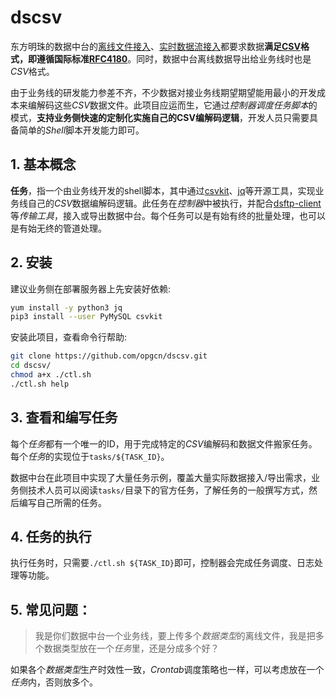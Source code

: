 # dscsv

东方明珠的数据中台的[离线文件接入](http://dsftp.opg.cn)、[实时数据流接入](https://gitlab.opg.cn/snippets/21)都要求数据**满足[CSV](https://baike.baidu.com/item/CSV/10739)格式，即遵循国际标准[RFC4180](https://tools.ietf.org/html/rfc4180)**。同时，数据中台离线数据导出给业务线时也是*CSV*格式。

由于业务线的研发能力参差不齐，不少数据对接业务线期望期望能用最小的开发成本来编解码这些*CSV*数据文件。此项目应运而生，它通过*控制器调度任务脚本*的模式，**支持业务侧快速的定制化实施自己的CSV编解码逻辑**，开发人员只需要具备简单的*Shell*脚本开发能力即可。

## 1. 基本概念

**任务**，指一个由业务线开发的shell脚本，其中通过[csvkit](https://csvkit.readthedocs.io/)、[jq](https://stedolan.github.io/jq/)等开源工具，实现业务线自己的*CSV*数据编解码逻辑。此任务在*控制器*中被执行，并配合[dsftp-client](https://github.com/opgcn/dsftp-client)等*传输工具*，接入或导出数据中台。每个任务可以是有始有终的批量处理，也可以是有始无终的管道处理。

## 2. 安装

建议业务侧在部署服务器上先安装好依赖:
```bash
yum install -y python3 jq
pip3 install --user PyMySQL csvkit
```

安装此项目，查看命令行帮助:
```bash
git clone https://github.com/opgcn/dscsv.git
cd dscsv/
chmod a+x ./ctl.sh
./ctl.sh help
```

## 3. 查看和编写任务

每个*任务*都有一个唯一的ID，用于完成特定的*CSV*编解码和数据文件搬家任务。每个*任务*的实现位于`tasks/${TASK_ID}`。

数据中台在此项目中实现了大量任务示例，覆盖大量实际数据接入/导出需求，业务侧技术人员可以阅读`tasks/`目录下的官方任务，了解任务的一般撰写方式，然后编写自己所需的任务。

## 4. 任务的执行

执行任务时，只需要`./ctl.sh ${TASK_ID}`即可，控制器会完成任务调度、日志处理等功能。

## 5. 常见问题：

> 我是你们数据中台一个业务线，要上传多个*数据类型*的离线文件，我是把多个数据类型放在一个*任务*里，还是分成多个好？

如果各个*数据类型*生产时效性一致，*Crontab*调度策略也一样，可以考虑放在一个*任务*内，否则放多个。

